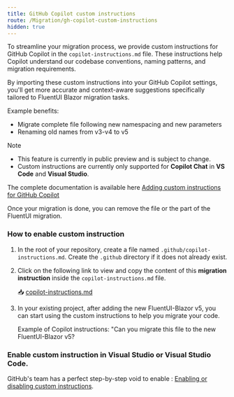 ```yaml
---
title: GitHub Copilot custom instructions
route: /Migration/gh-copilot-custom-instructions
hidden: true
---
```


To streamline your migration process, we provide custom instructions for GitHub Copilot in the `copilot-instructions.md` file. These instructions help Copilot understand our codebase conventions, naming patterns, and migration requirements.

By importing these custom instructions into your GitHub Copilot settings, you'll get more accurate and context-aware suggestions specifically tailored to FluentUI Blazor migration tasks.

Example benefits:
- Migrate complete file following new namespacing and new parameters
- Renaming old names from v3-v4 to v5

> [!NOTE]
> - This feature is currently in public preview and is subject to change.
> - Custom instructions are currently only supported for **Copilot Chat** in **VS Code** and **Visual Studio**.

The complete documentation is available here [Adding custom instructions for GitHub Copilot](https://docs.github.com/en/copilot/customizing-copilot/adding-custom-instructions-for-github-copilot)

Once your migration is done, you can remove the file or the part of the FluentUI migration.

### How to enable custom instruction

1. In the root of your repository, create a file named `.github/copilot-instructions.md`.
   Create the `.github` directory if it does not already exist.

2. Click on the following link to view and copy the content of this **migration instruction**
   inside the `copilot-instructions.md` file.

   📥 <a href="/copilot-instructions.md" target="_blank">copilot-instructions.md</a>

3. In your existing project, after adding the new FluentUI-Blazor v5,
   you can start using the custom instructions to help you migrate your code.

   Example of Copilot instructions: "Can you migrate this file to the new FluentUI-Blazor v5?

### Enable custom instruction in Visual Studio or Visual Studio Code. 

GitHub's team has a perfect step-by-step void to enable : [Enabling or disabling custom instructions](https://docs.github.com/en/copilot/customizing-copilot/adding-custom-instructions-for-github-copilot#enabling-or-disabling-custom-instructions).
